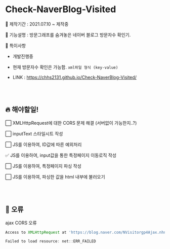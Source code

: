 # Check-NaverBlog-Visited

📆 제작기간 : 2021.07.10 ~ 제작중

🔨 기능설명 : 방문그래프를 숨겨놓은 네이버 블로그 방문자수 확인기.

📌 특이사항

- 개발진행중

- 현재 방문자수 확인은 가능함. `xml파일 형식 (key-value)`

- LINK : https://chhs2131.github.io/Check-NaverBlog-Visited/

  <br/>

  <br/>

## 🔥 해야할일!

⬜ XMLHttpRequest에 대한 CORS 문제 해결 (서버없이 가능한지..?)

⬜ inputText 스타일시트 작성

⬜ JS를 이용하여, ID값에 따른 예외처리

✅ JS를 이용하여, input값을 통한 특정페이지 이동로직 작성

⬜ JS를 이용하여, 특정페이지 파싱 작성

⬜ JS를 이용하여, 파싱한 값을 html 내부에 불러오기

<br/>

<br/>

## 🐞 오류

ajax CORS 오류

```javascript
Access to XMLHttpRequest at 'https://blog.naver.com/NVisitorgp4Ajax.nhn?blogId=ID' from origin 'https://--' has been blocked by CORS policy: No 'Access-Control-Allow-Origin' header is present on the requested resource.

Failed to load resource: net::ERR_FAILED
```



